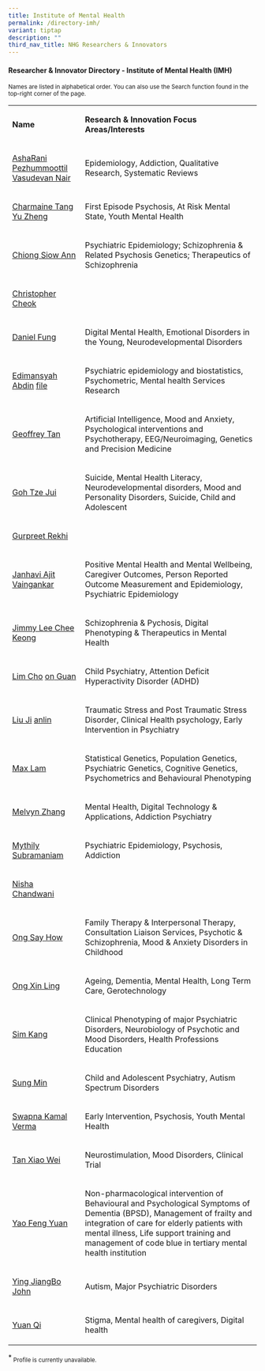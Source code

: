 ```yaml
---
title: Institute of Mental Health
permalink: /directory-imh/
variant: tiptap
description: ""
third_nav_title: NHG Researchers & Innovators
---
```

<h4><strong>Researcher &amp; Innovator Directory - Institute of Mental Health (IMH)</strong></h4>
<p><sup>Names are listed in alphabetical order. You can also use the Search function found in the top-right corner of the page.</sup>
</p>
<p></p>
<table style="minWidth: 50px">
<colgroup>
<col>
<col>
</colgroup>
<tbody>
<tr>
<td rowspan="1" colspan="1">
<p><strong>Name</strong>
</p>
</td>
<td rowspan="1" colspan="1">
<p><strong>Research &amp; Innovation Focus Areas/Interests</strong>
</p>
</td>
</tr>
<tr>
<td rowspan="1" colspan="1">
<p><a href="/files/Researcher Directory/IMH/IMH___AshaRani_Pezhummoottil_Vasudevan_Nair_v0624.pdf" rel="noopener noreferrer nofollow" target="_blank">AshaRani Pezhummoottil Vasudevan Nair</a>
</p>
</td>
<td rowspan="1" colspan="1">
<p>Epidemiology, Addiction, Qualitative Research, Systematic Reviews</p>
</td>
</tr>
<tr>
<td rowspan="1" colspan="1">
<p><a href="/files/Researcher Directory/IMH/IMH___Charmaine_Tang_Yu_Zheng__v2108.pdf" rel="noopener noreferrer nofollow" target="_blank">Charmaine Tang Yu Zheng</a>
</p>
</td>
<td rowspan="1" colspan="1">
<p>First Episode Psychosis, At Risk Mental State, Youth Mental Health</p>
</td>
</tr>
<tr>
<td rowspan="1" colspan="1">
<p><a href="/files/Researcher Directory/IMH/Chong_Siow_Ann_NHG_edited_Jun_2025.pdf" rel="noopener nofollow" target="_blank">Chiong Siow Ann</a>
</p>
</td>
<td rowspan="1" colspan="1">
<p>Psychiatric Epidemiology; Schizophrenia &amp; Related Psychosis Genetics;
Therapeutics of Schizophrenia</p>
</td>
</tr>
<tr>
<td rowspan="1" colspan="1">
<p><a href="/files/Researcher Directory/IMH/Christopher_Cheok_NHG_edited_Jun_2025.pdf" rel="noopener noreferrer nofollow" target="_blank">Christopher Cheok</a>
</p>
</td>
<td rowspan="1" colspan="1">
<p></p>
</td>
</tr>
<tr>
<td rowspan="1" colspan="1">
<p><a href="/files/Researcher Directory/IMH/Daniel_Fung_NHG_edited_Jun_2025.pdf" rel="noopener nofollow" target="_blank">Daniel </a>
<a href="/files/Researcher Directory/IMH/Daniel_Fung_v1224.pdf" rel="noopener nofollow" target="_blank">Fung</a>
</p>
</td>
<td rowspan="1" colspan="1">
<p>Digital Mental Health, Emotional Disorders in the Young, Neurodevelopmental
Disorders</p>
</td>
</tr>
<tr>
<td rowspan="1" colspan="1">
<p><a href="/files/Researcher Directory/IMH/IMH___Edimansyah_Abdin_v2210.pdf" rel="noopener nofollow" target="_blank">Edimansyah Abdin</a>
<a href="/files/Researcher Directory/IMH/Edimansyah_Abdin_NHG_edited_Jun_2025.pdf" rel="noopener nofollow" target="_blank">file</a>
</p>
</td>
<td rowspan="1" colspan="1">
<p>Psychiatric epidemiology and biostatistics, Psychometric, Mental health
Services Research</p>
</td>
</tr>
<tr>
<td rowspan="1" colspan="1">
<p><a href="/files/Researcher Directory/IMH/Geoffrey_Tan_NHG_edited_Jun_2025.pdf" rel="noopener noreferrer nofollow" target="_blank">Geoffrey Tan</a>
</p>
</td>
<td rowspan="1" colspan="1">
<p>Artificial Intelligence, Mood and Anxiety, Psychological interventions
and Psychotherapy, EEG/Neuroimaging, Genetics and Precision Medicine</p>
</td>
</tr>
<tr>
<td rowspan="1" colspan="1">
<p><a href="/files/Researcher Directory/IMH/IMH___Goh_Tze_Jui_v1223.pdf" rel="noopener noreferrer nofollow" target="_blank">Goh Tze Jui</a>
</p>
</td>
<td rowspan="1" colspan="1">
<p>Suicide, Mental Health Literacy, Neurodevelopmental disorders, Mood and
Personality Disorders, Suicide, Child and Adolescent</p>
</td>
</tr>
<tr>
<td rowspan="1" colspan="1">
<p><a href="/files/Researcher Directory/IMH/Gurpreet_Rekhi_NHG_edited_Jun_2025.pdf" rel="noopener noreferrer nofollow" target="_blank">Gurpreet Rekhi</a>
</p>
</td>
<td rowspan="1" colspan="1">
<p></p>
</td>
</tr>
<tr>
<td rowspan="1" colspan="1">
<p><a href="/files/Researcher Directory/IMH/IMH___Janhavi_Ajit_Vaingankar_v0624.pdf" rel="noopener noreferrer nofollow" target="_blank">Janhavi Ajit Vaingankar</a>
</p>
</td>
<td rowspan="1" colspan="1">
<p>Positive Mental Health and Mental Wellbeing, Caregiver Outcomes, Person
Reported Outcome Measurement and Epidemiology, Psychiatric Epidemiology</p>
</td>
</tr>
<tr>
<td rowspan="1" colspan="1">
<p><a href="/files/Researcher Directory/IMH/IMH___Jimmy_Lee_Chee_Keong_v1223.pdf" rel="noopener noreferrer nofollow" target="_blank">Jimmy Lee Chee Keong</a>
</p>
</td>
<td rowspan="1" colspan="1">
<p>Schizophrenia &amp; Pychosis, Digital Phenotyping &amp; Therapeutics in
Mental Health</p>
</td>
</tr>
<tr>
<td rowspan="1" colspan="1">
<p><a href="/files/Researcher Directory/IMH/IMH___Lim_Choon_Guan_v2108.pdf" rel="noopener noreferrer nofollow" target="_blank">Lim Cho</a>
<a href="/files/Researcher Directory/IMH/Lim_Choon_Guan_NHG_edited_Jun_2025.pdf" rel="noopener nofollow" target="_blank">on</a><a href="/files/Researcher Directory/IMH/IMH___Lim_Choon_Guan_v2108.pdf" rel="noopener noreferrer nofollow" target="_blank"> Guan</a>
</p>
</td>
<td rowspan="1" colspan="1">
<p>Child Psychiatry, Attention Deficit Hyperactivity Disorder (ADHD)</p>
</td>
</tr>
<tr>
<td rowspan="1" colspan="1">
<p><a href="/files/Researcher Directory/IMH/Liu_Jianlin_v1224.pdf" rel="noopener nofollow" target="_blank">Liu Ji</a>
<a href="/files/Researcher Directory/IMH/Liu_Jianlin_NHG_edited_Jun_2025.pdf" rel="noopener nofollow" target="_blank">an</a><a href="/files/Researcher Directory/IMH/Liu_Jianlin_v1224.pdf" rel="noopener nofollow" target="_blank">lin</a>
</p>
</td>
<td rowspan="1" colspan="1">
<p>Traumatic Stress and Post Traumatic Stress Disorder, Clinical Health psychology,
Early Intervention in Psychiatry</p>
</td>
</tr>
<tr>
<td rowspan="1" colspan="1">
<p><a href="/files/Researcher Directory/IMH/Max_Lam__v1224.pdf" rel="noopener noreferrer nofollow" target="_blank">Max Lam</a>
</p>
</td>
<td rowspan="1" colspan="1">
<p>Statistical Genetics, Population Genetics, Psychiatric Genetics, Cognitive
Genetics, Psychometrics and Behavioural Phenotyping</p>
</td>
</tr>
<tr>
<td rowspan="1" colspan="1">
<p><a href="/files/Researcher Directory/IMH/Melvyn_Zhang_Wei_Bin_v1224.pdf" rel="noopener nofollow" target="_blank">Melvyn Zhang</a>
</p>
</td>
<td rowspan="1" colspan="1">
<p>Mental Health, Digital Technology &amp; Applications, Addiction Psychiatry</p>
</td>
</tr>
<tr>
<td rowspan="1" colspan="1">
<p><a href="/files/Researcher Directory/IMH/IMH___Mythily_Subramaniam_v2210.pdf" rel="noopener noreferrer nofollow" target="_blank">Mythily Subramaniam</a>
</p>
</td>
<td rowspan="1" colspan="1">
<p>Psychiatric Epidemiology, Psychosis, Addiction</p>
</td>
</tr>
<tr>
<td rowspan="1" colspan="1">
<p><a href="/files/Researcher Directory/IMH/Nisha_Chandwani_NHG_edited_Jun_2025.pdf" rel="noopener noreferrer nofollow" target="_blank">Nisha Chandwani</a>
</p>
</td>
<td rowspan="1" colspan="1">
<p></p>
</td>
</tr>
<tr>
<td rowspan="1" colspan="1">
<p><a href="/files/Researcher Directory/IMH/Ong_Say_How__v1224.pdf" rel="noopener nofollow" target="_blank">Ong Say How</a>
</p>
</td>
<td rowspan="1" colspan="1">
<p>Family Therapy &amp; Interpersonal Therapy, Consultation Liaison Services,
Psychotic &amp; Schizophrenia, Mood &amp; Anxiety Disorders in Childhood</p>
</td>
</tr>
<tr>
<td rowspan="1" colspan="1">
<p><a href="/files/Researcher Directory/IMH/Ong_Xin_Ling_NHG_edited_Jun_2025.pdf" rel="noopener noreferrer nofollow" target="_blank">Ong Xin Ling</a>
</p>
</td>
<td rowspan="1" colspan="1">
<p>Ageing, Dementia, Mental Health, Long Term Care, Gerotechnology&nbsp;</p>
</td>
</tr>
<tr>
<td rowspan="1" colspan="1">
<p><a href="/files/Researcher Directory/IMH/IMH___Sim_Kang_v2210.pdf" rel="noopener noreferrer nofollow" target="_blank">Sim Kang</a>
</p>
</td>
<td rowspan="1" colspan="1">
<p>Clinical Phenotyping of major Psychiatric Disorders, Neurobiology of Psychotic
and Mood Disorders, Health Professions Education</p>
</td>
</tr>
<tr>
<td rowspan="1" colspan="1">
<p><a href="/files/Researcher Directory/IMH/IMH___Sung_Min_v2108.pdf" rel="noopener noreferrer nofollow" target="_blank">Sung Min</a>
</p>
</td>
<td rowspan="1" colspan="1">
<p>Child and Adolescent Psychiatry, Autism Spectrum Disorders</p>
</td>
</tr>
<tr>
<td rowspan="1" colspan="1">
<p><a href="/files/Researcher Directory/IMH/IMH___Swapna_Kamal_Verma_v0624.pdf" rel="noopener noreferrer nofollow" target="_blank">Swapna Kamal Verma</a>
</p>
</td>
<td rowspan="1" colspan="1">
<p>Early Intervention, Psychosis, Youth Mental Health</p>
</td>
</tr>
<tr>
<td rowspan="1" colspan="1">
<p><a href="/files/Researcher Directory/IMH/IMH___Tan_Xiao_Wei_v1223.pdf" rel="noopener noreferrer nofollow" target="_blank">Tan Xiao Wei</a>
</p>
</td>
<td rowspan="1" colspan="1">
<p>Neurostimulation, Mood Disorders, Clinical Trial</p>
</td>
</tr>
<tr>
<td rowspan="1" colspan="1">
<p><a href="/files/Researcher Directory/IMH/Yao_Fengyuan_NHG_edited__Jun_2025.pdf" rel="noopener noreferrer nofollow" target="_blank">Yao Feng Yuan</a>
</p>
</td>
<td rowspan="1" colspan="1">
<p>Non-pharmacological intervention of Behavioural and Psychological Symptoms
of Dementia (BPSD), Management of frailty and integration of care for elderly
patients with mental illness, Life support training and management of code
blue in tertiary mental health institution&nbsp;&nbsp;</p>
</td>
</tr>
<tr>
<td rowspan="1" colspan="1">
<p><a href="/files/Researcher Directory/IMH/IMH___Ying_Jiangbo_John_v0624.pdf" rel="noopener noreferrer nofollow" target="_blank">Ying JiangBo John</a>
</p>
</td>
<td rowspan="1" colspan="1">
<p>Autism, Major Psychiatric Disorders</p>
</td>
</tr>
<tr>
<td rowspan="1" colspan="1">
<p><a href="/files/Researcher Directory/IMH/Yuan_Qi_v1224.pdf" rel="noopener nofollow" target="_blank">Yuan Qi</a>
</p>
</td>
<td rowspan="1" colspan="1">
<p>Stigma, Mental health of caregivers, Digital health</p>
</td>
</tr>
</tbody>
</table>
<p></p>
<p>*<sub> Profile is currently unavailable.</sub>
</p>
<p></p>